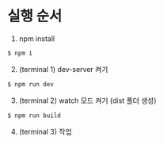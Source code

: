 # 실행 순서

1. npm install

```bash
$ npm i
```

2. (terminal 1) dev-server 켜기

```bash
$ npm run dev
```

3. (terminal 2) watch 모드 켜기 (dist 폴더 생성)

```bash
$ npm run build
```

4. (terminal 3) 작업
